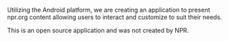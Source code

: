 Utilizing the Android platform, we are creating an application to present npr.org content allowing users to interact and customize to suit their needs.<br>

This is an open source application and was not created by NPR.